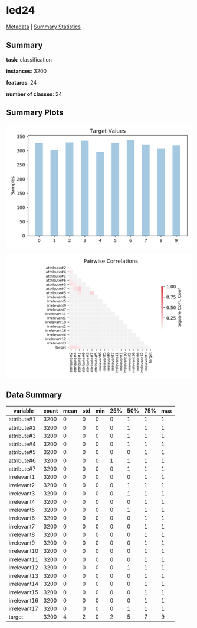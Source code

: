 # led24

[Metadata](metadata.yaml) | [Summary Statistics](summary_stats.csv)

## Summary

**task**: classification

**instances**: 3200

**features**: 24

**number of classes**: 24

## Summary Plots

![Labels](label.svg)

![Corr](corr.svg)

## Data Summary

|	variable	|	count	|	mean	|	std	|	min	|	25%	|	50%	|	75%	|	max|
| --- | --- | --- | --- | --- | --- | --- | --- | --- |
|	attribute#1	|	3200	|	0	|	0	|	0	|	0	|	1	|	1	|	1
|	attribute#2	|	3200	|	0	|	0	|	0	|	0	|	1	|	1	|	1
|	attribute#3	|	3200	|	0	|	0	|	0	|	0	|	1	|	1	|	1
|	attribute#4	|	3200	|	0	|	0	|	0	|	0	|	1	|	1	|	1
|	attribute#5	|	3200	|	0	|	0	|	0	|	0	|	0	|	1	|	1
|	attribute#6	|	3200	|	0	|	0	|	0	|	1	|	1	|	1	|	1
|	attribute#7	|	3200	|	0	|	0	|	0	|	0	|	1	|	1	|	1
|	irrelevant1	|	3200	|	0	|	0	|	0	|	0	|	0	|	1	|	1
|	irrelevant2	|	3200	|	0	|	0	|	0	|	0	|	1	|	1	|	1
|	irrelevant3	|	3200	|	0	|	0	|	0	|	0	|	1	|	1	|	1
|	irrelevant4	|	3200	|	0	|	0	|	0	|	0	|	0	|	1	|	1
|	irrelevant5	|	3200	|	0	|	0	|	0	|	0	|	1	|	1	|	1
|	irrelevant6	|	3200	|	0	|	0	|	0	|	0	|	0	|	1	|	1
|	irrelevant7	|	3200	|	0	|	0	|	0	|	0	|	0	|	1	|	1
|	irrelevant8	|	3200	|	0	|	0	|	0	|	0	|	0	|	1	|	1
|	irrelevant9	|	3200	|	0	|	0	|	0	|	0	|	0	|	1	|	1
|	irrelevant10	|	3200	|	0	|	0	|	0	|	0	|	0	|	1	|	1
|	irrelevant11	|	3200	|	0	|	0	|	0	|	0	|	0	|	1	|	1
|	irrelevant12	|	3200	|	0	|	0	|	0	|	0	|	1	|	1	|	1
|	irrelevant13	|	3200	|	0	|	0	|	0	|	0	|	0	|	1	|	1
|	irrelevant14	|	3200	|	0	|	0	|	0	|	0	|	0	|	1	|	1
|	irrelevant15	|	3200	|	0	|	0	|	0	|	0	|	0	|	1	|	1
|	irrelevant16	|	3200	|	0	|	0	|	0	|	0	|	0	|	1	|	1
|	irrelevant17	|	3200	|	0	|	0	|	0	|	0	|	1	|	1	|	1
|	target	|	3200	|	4	|	2	|	0	|	2	|	5	|	7	|	9
